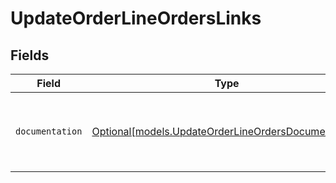 # UpdateOrderLineOrdersLinks


## Fields

| Field                                                                                                  | Type                                                                                                   | Required                                                                                               | Description                                                                                            |
| ------------------------------------------------------------------------------------------------------ | ------------------------------------------------------------------------------------------------------ | ------------------------------------------------------------------------------------------------------ | ------------------------------------------------------------------------------------------------------ |
| `documentation`                                                                                        | [Optional[models.UpdateOrderLineOrdersDocumentation]](../models/updateorderlineordersdocumentation.md) | :heavy_minus_sign:                                                                                     | The URL to the generic Mollie API error handling guide.                                                |